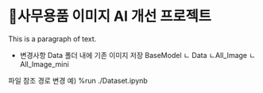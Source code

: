 
  <h1>사무용품 이미지 AI 개선 프로젝트</h1>
  <p>This is a paragraph of text.</p>



- 변경사항
Data 폴더 내에 기존 이미지 저장
BaseModel
 ㄴ Data
     ㄴAll_Image
     ㄴAll_Image_mini

파일 참조 경로 변경
예) %run ./Dataset.ipynb

